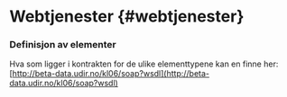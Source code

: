 # Webtjenester {#webtjenester}

### Definisjon av elementer
Hva som ligger i kontrakten for de ulike elementtypene kan en finne her: [http://beta-data.udir.no/kl06/soap?wsdl](http://beta-data.udir.no/kl06/soap?wsdl)